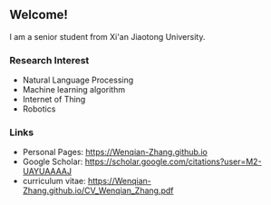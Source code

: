 ## Welcome!

I am a senior student from Xi'an Jiaotong University.

### Research Interest
- Natural Language Processing
- Machine learning algorithm
- Internet of Thing
- Robotics

### Links
- Personal Pages: https://Wenqian-Zhang.github.io
- Google Scholar: https://scholar.google.com/citations?user=M2-UAYUAAAAJ
- curriculum vitae: https://Wenqian-Zhang.github.io/CV_Wenqian_Zhang.pdf

